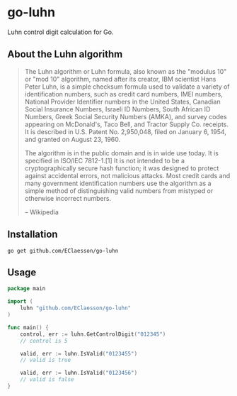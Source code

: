 # go-luhn
Luhn control digit calculation for Go.

## About the Luhn algorithm
> The Luhn algorithm or Luhn formula, also known as the "modulus 10" or "mod 10" algorithm, named after its creator, IBM scientist Hans Peter Luhn, is a simple checksum formula used to validate a variety of identification numbers, such as credit card numbers, IMEI numbers, National Provider Identifier numbers in the United States, Canadian Social Insurance Numbers, Israeli ID Numbers, South African ID Numbers, Greek Social Security Numbers (ΑΜΚΑ), and survey codes appearing on McDonald's, Taco Bell, and Tractor Supply Co. receipts. It is described in U.S. Patent No. 2,950,048, filed on January 6, 1954, and granted on August 23, 1960.
>
> The algorithm is in the public domain and is in wide use today. It is specified in ISO/IEC 7812-1.[1] It is not intended to be a cryptographically secure hash function; it was designed to protect against accidental errors, not malicious attacks. Most credit cards and many government identification numbers use the algorithm as a simple method of distinguishing valid numbers from mistyped or otherwise incorrect numbers. 
>
> – Wikipedia

## Installation
```shell
go get github.com/EClaesson/go-luhn
```

## Usage
```go
package main

import (
    luhn "github.com/EClaesson/go-luhn"
)

func main() {
    control, err := luhn.GetControlDigit("012345")
    // control is 5

    valid, err := luhn.IsValid("0123455")
    // valid is true

    valid, err := luhn.IsValid("0123456")
    // valid is false
}
```
